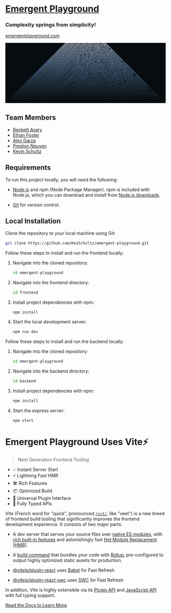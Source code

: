 # [Emergent Playground](http://emergentplayground.com/)
### Complexity springs from simplicity!
[emergentplayground.com](http://emergentplayground.com/)


![Banner Image](banner.png)

## Team Members

* [Beckett Avary](mailto:bavary@ucsc.edu)
* [Ethan Foster](mailto:ewfoster@ucsc.edu)
* [Alex Garza](mailto:asgarza@ucsc.edu)
* [Preston Nguyen](mailto:prhunguy@ucsc.edu)
* [Kevin Schultz](mailto:ksschult@ucsc.edu)

## Requirements

To run this project locally, you will need the following:

* [Node.js](https://nodejs.org/) and npm (Node Package Manager). npm is included with Node.js, which you can download and install from [Node.js downloads](https://nodejs.org/en/download/).

* [Git](https://git-scm.com/) for version control.

## Local Installation

Clone the repository to your local machine using Git:
   ```bash
   git clone https://github.com/KevSchultz/emergent-playground.git
   ```
Follow these steps to install and run the frontend locally:

1. Navigate into the cloned repository:

    ```bash
    cd emergent-playground
    ```

2. Navigate into the frontend directory: 

    ```bash
    cd frontend
    ```

3. Install project dependencies with npm:

    ```bash
    npm install
    ```

4. Start the local development server:

    ```bash
    npm run dev
    ```
    
Follow these steps to install and run the backend locally:

1. Navigate into the cloned repository:

    ```bash
    cd emergent-playground
    ```

2. Navigate into the backend directory: 

    ```bash
    cd backend
    ```

3. Install project dependencies with npm:

    ```bash
    npm install
    ```

4. Start the express server:

    ```bash
    npm start
    ```
# Emergent Playground Uses Vite⚡

> Next Generation Frontend Tooling

- 💡 Instant Server Start
- ⚡️ Lightning Fast HMR
- 🛠️ Rich Features
- 📦 Optimized Build
- 🔩 Universal Plugin Interface
- 🔑 Fully Typed APIs

Vite (French word for "quick", pronounced [`/vit/`](https://cdn.jsdelivr.net/gh/vitejs/vite@main/docs/public/vite.mp3), like "veet") is a new breed of frontend build tooling that significantly improves the frontend development experience. It consists of two major parts:

- A dev server that serves your source files over [native ES modules](https://developer.mozilla.org/en-US/docs/Web/JavaScript/Guide/Modules), with [rich built-in features](https://vitejs.dev/guide/features.html) and astonishingly fast [Hot Module Replacement (HMR)](https://vitejs.dev/guide/features.html#hot-module-replacement).

- A [build command](https://vitejs.dev/guide/build.html) that bundles your code with [Rollup](https://rollupjs.org), pre-configured to output highly optimized static assets for production.

- [@vitejs/plugin-react](https://github.com/vitejs/vite-plugin-react/blob/main/packages/plugin-react/README.md) uses [Babel](https://babeljs.io/) for Fast Refresh

- [@vitejs/plugin-react-swc](https://github.com/vitejs/vite-plugin-react-swc) uses [SWC](https://swc.rs/) for Fast Refresh

In addition, Vite is highly extensible via its [Plugin API](https://vitejs.dev/guide/api-plugin.html) and [JavaScript API](https://vitejs.dev/guide/api-javascript.html) with full typing support.

[Read the Docs to Learn More](https://vitejs.dev).
